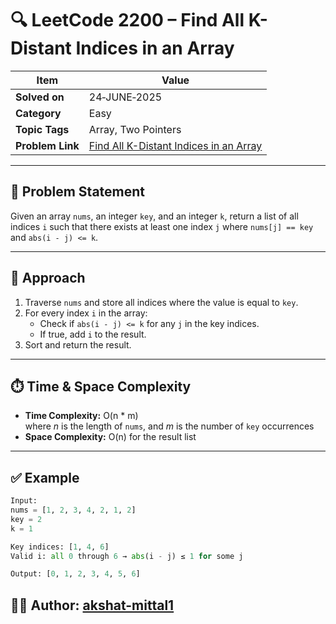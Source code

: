 # 🔍 LeetCode 2200 – Find All K-Distant Indices in an Array

| Item            | Value                                                                                           |
|-----------------|-------------------------------------------------------------------------------------------------|
| **Solved on**   | 24‑JUNE‑2025                                                                                    |
| **Category**    | Easy                                                                                            |
| **Topic Tags**  | Array, Two Pointers                                                                             |
| **Problem Link**| [Find All K-Distant Indices in an Array](https://leetcode.com/problems/find-all-k-distant-indices-in-an-array/) |

---

## 📄 Problem Statement

Given an array `nums`, an integer `key`, and an integer `k`, return a list of all indices `i` such that there exists at least one index `j` where `nums[j] == key` and `abs(i - j) <= k`.

---

## 🧠 Approach

1. Traverse `nums` and store all indices where the value is equal to `key`.
2. For every index `i` in the array:
   - Check if `abs(i - j) <= k` for any `j` in the key indices.
   - If true, add `i` to the result.
3. Sort and return the result.

---

## ⏱️ Time & Space Complexity

- **Time Complexity:** O(n * m)  
  where *n* is the length of `nums`, and *m* is the number of `key` occurrences  
- **Space Complexity:** O(n) for the result list

---

## ✅ Example

```python
Input:
nums = [1, 2, 3, 4, 2, 1, 2]
key = 2
k = 1

Key indices: [1, 4, 6]
Valid i: all 0 through 6 → abs(i - j) ≤ 1 for some j

Output: [0, 1, 2, 3, 4, 5, 6]
```
## 👨‍💻 Author: [akshat-mittal1](https://github.com/akshat-mittal1)
